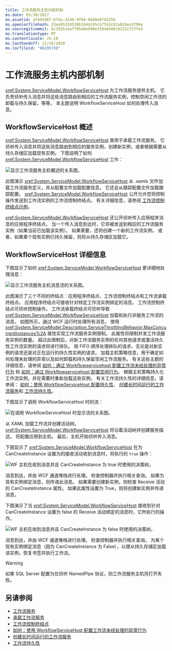 ```yaml
---
title: 工作流服务主机内部机制
ms.date: 03/30/2017
ms.assetid: af44596f-bf6a-4149-9f04-08d8e8f45250
ms.openlocfilehash: 23ee0533d5386164dc95cb7fe2c61a626ea3f96e
ms.sourcegitcommit: bc293b14af795e0e999e3304dd40c0222cf2ffe4
ms.translationtype: MT
ms.contentlocale: zh-CN
ms.lasthandoff: 11/26/2020
ms.locfileid: "96295738"
---
```

# <a name="workflow-service-host-internals"></a>工作流服务主机内部机制

<xref:System.ServiceModel.WorkflowServiceHost> 为工作流服务提供主机。 它负责侦听传入消息并将这些消息路由到相应的工作流服务实例，控制空闲工作流的卸载与持久保留，等等。 本主题说明 WorkflowServiceHost 如何处理传入消息。  
  
## <a name="workflowservicehost-overview"></a>WorkflowServiceHost 概述  

<xref:System.ServiceModel.WorkflowServiceHost> 类用于承载工作流服务。 它侦听传入消息并将这些消息路由到相应的服务实例，创建新实例，或者根据需要从持久存储区加载现有实例。 下图说明了如何 <xref:System.ServiceModel.WorkflowServiceHost> 工作：
  
 ![显示工作流服务主机概述的关系图。](./media/workflow-service-host-internals/workflow-service-host-high-level-overview.gif)  
  
 此图演示 <xref:System.ServiceModel.WorkflowServiceHost> 从 .xamlx 文件加载工作流服务定义，并从配置文件加载配置信息。 它还会从跟踪配置文件加载跟踪配置。 <xref:System.ServiceModel.WorkflowServiceHost> 公开允许您将控制操作发送到工作流实例的工作流控制终结点。  有关详细信息，请参阅 [工作流控制终结点示例](workflow-control-endpoint.md)。  
  
 <xref:System.ServiceModel.WorkflowServiceHost> 还公开侦听传入应用程序消息的应用程序终结点。 当一个传入消息到达时，它将被发送到相应的工作流服务实例（如果当前已加载该实例）。 如果需要，还将创建一个新的工作流实例。 或者，如果某个现有实例已持久保留，则将从持久存储区加载它。  
  
## <a name="workflowservicehost-details"></a>WorkflowServiceHost 详细信息  

 下图显示了如何 <xref:System.ServiceModel.WorkflowServiceHost> 更详细地处理消息：  
  
 ![显示工作流服务主机消息流的关系图。](./media/workflow-service-host-internals/workflow-service-host-message-flow.gif)  
  
 此图演示了三个不同的终结点：应用程序终结点、工作流控制终结点和工作流承载终结点。 应用程序终结点可接收针对特定工作流实例绑定的消息。 工作流控制终结点可侦听控制操作。 工作流承载终结点可侦听导致 <xref:System.ServiceModel.WorkflowServiceHost> 加载和执行非服务工作流的消息。 如图所示，通过 WCF 运行时处理所有消息。  使用 <xref:System.ServiceModel.Description.ServiceThrottlingBehavior.MaxConcurrentInstances%2A> 属性实现工作流服务实例限制。 此属性将限制并发工作流服务实例的数量。 超过此限制后，对新工作流服务实例的任何其他请求或激活持久性工作流实例的请求将进行排队。 按 FIFO 顺序处理排队的请求，无论是对新实例的请求还是对正在运行的持久性实例的请求。 加载主机策略信息，用于确定如何处理未处理的异常以及如何卸载和持久保留空闲工作流服务。 有关这些主题的详细信息，请参阅 [如何：通过 Workflowservicehost 配置工作流未经处理的异常行为](config-workflow-unhandled-exception-workflowservicehost.md) 和 [如何：通过 Workflowservicehost 配置空闲行为](how-to-configure-idle-behavior-with-workflowservicehost.md)。 根据主机策略持久化工作流实例，并在需要时重新加载这些实例。 有关工作流持久性的详细信息，请参阅： [如何：使用 WorkflowServiceHost 配置持久性](how-to-configure-persistence-with-workflowservicehost.md)、 [创建长时间运行的工作流服务](creating-a-long-running-workflow-service.md)和 [工作流持久性](../../windows-workflow-foundation/workflow-persistence.md)。  
  
 下图显示了调用 WorkflowServiceHost 时的流：  
  
 ![在调用 WorkflowServiceHost 时显示流的关系图。](./media/workflow-service-host-internals/workflow-service-host-open.gif)  
  
 从 XAML 加载工作流并创建活动树。 <xref:System.ServiceModel.WorkflowServiceHost> 将沿着活动树并创建服务描述。 将配置应用到主机。 最后，主机开始侦听传入消息。  
  
 下图显示了 <xref:System.ServiceModel.WorkflowServiceHost> 在为 CanCreateInstance 设置为的接收活动收到消息时，将执行的 `true` 操作：  
  
 ![WF 主机在收到消息并且 CanCreateInstance 为 true 时使用的决策树。](./media/workflow-service-host-internals/workflow-service-host-receive-message-cancreateinstance.gif)  
  
 消息到达，并由 WCF 通道堆栈进行处理。 检查控制器并执行相关查询。 如果为现有实例绑定消息，则传递此消息。 如果需要创建新实例，则检查 Receive 活动的 CanCreateInstance 属性。 如果此属性设置为 True，则将创建新实例并传递消息。  
  
 下图演示了当 <xref:System.ServiceModel.WorkflowServiceHost> 接收到针对 CanCreateInstance 设置为 false 的 Receive 活动绑定的消息时，它所执行的操作。  
  
 ![WF 主机在收到消息并且 CanCreateInstance 为 false 时使用的决策树。](./media/workflow-service-host-internals/workflow-service-host-receive-message.gif)  
  
 消息到达，并由 WCF 通道堆栈进行处理。 检查控制器并执行相关查询。 为某个现有实例绑定消息（因为 CanCreateInstance 为 False），以便从持久存储区加载该实例，恢复书签并执行工作流。  
  
> [!WARNING]
> 如果 SQL Server 配置为仅侦听 NamedPipe 协议，则工作流服务主机将打开失败。  
  
## <a name="see-also"></a>另请参阅

- [工作流服务](workflow-services.md)
- [承载工作流服务](hosting-workflow-services.md)
- [工作流控制终结点](workflow-control-endpoint.md)
- [如何：使用 WorkflowServiceHost 配置工作流未经处理的异常行为](config-workflow-unhandled-exception-workflowservicehost.md)
- [创建长时间运行的工作流服务](creating-a-long-running-workflow-service.md)
- [工作流持久性](../../windows-workflow-foundation/workflow-persistence.md)
